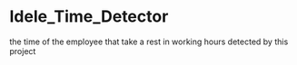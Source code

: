# Idele_Time_Detector
the time of the employee that take a rest in working hours detected by this project
